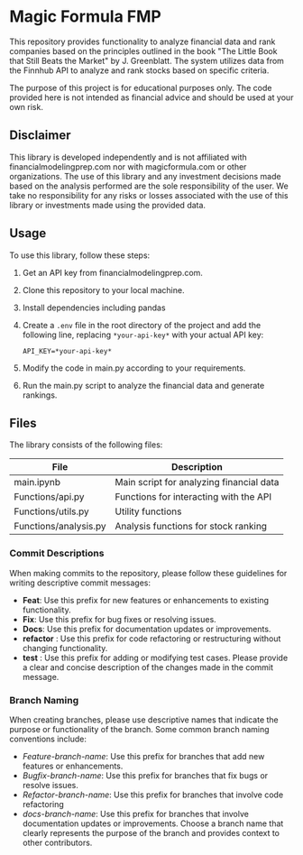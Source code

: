 # Magic Formula FMP
This repository provides functionality to analyze financial data and rank companies based on the principles outlined in the book "The Little Book that Still Beats the Market" by J. Greenblatt. The system utilizes data from the Finnhub API to analyze and rank stocks based on specific criteria.

The purpose of this project is for educational purposes only. The code provided here is not intended as financial advice and should be used at your own risk.

## Disclaimer

This library is developed independently and is not affiliated with financialmodelingprep.com nor with magicformula.com or other organizations. The use of this library and any investment decisions made based on the analysis performed are the sole responsibility of the user. We take no responsibility for any risks or losses associated with the use of this library or investments made using the provided data.

## Usage

To use this library, follow these steps:

1. Get an API key from financialmodelingprep.com.
2. Clone this repository to your local machine.
3. Install dependencies including pandas
4. Create a `.env` file in the root directory of the project and add the following line, replacing `*your-api-key*` with your actual API key:

   ```plaintext
   API_KEY=*your-api-key*

5. Modify the code in main.py according to your requirements.
6. Run the main.py script to analyze the financial data and generate rankings.

## Files
The library consists of the following files:

| File | Description |
| ----------- | ----------- |
| main.ipynb | Main script for analyzing financial data | 
| Functions/api.py | Functions for interacting with the API |
| Functions/utils.py |Utility functions|
| Functions/analysis.py | Analysis functions for stock ranking |

### Commit Descriptions
When making commits to the repository, please follow these guidelines for writing descriptive commit messages:

- **Feat**: Use this prefix for new features or enhancements to existing functionality.
- **Fix**: Use this prefix for bug fixes or resolving issues.
- **Docs**: Use this prefix for documentation updates or improvements.
- **refactor** : Use this prefix for code refactoring or restructuring without changing functionality.
- **test** : Use this prefix for adding or modifying test cases.
Please provide a clear and concise description of the changes made in the commit message.

### Branch Naming
When creating branches, please use descriptive names that indicate the purpose or functionality of the branch. Some common branch naming conventions include:

- *Feature*-*branch-name*: Use this prefix for branches that add new features or enhancements.
- *Bugfix*-*branch-name*: Use this prefix for branches that fix bugs or resolve issues.
- *Refactor*-*branch-name*: Use this prefix for branches that involve code refactoring 
- *docs*-*branch-name*: Use this prefix for branches that involve documentation updates or improvements.
Choose a branch name that clearly represents the purpose of the branch and provides context to other contributors.
